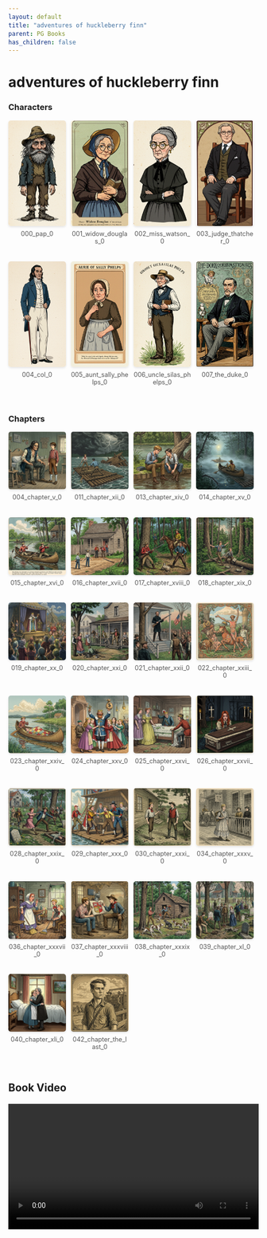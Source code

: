 ```yaml
---
layout: default
title: "adventures of huckleberry finn"
parent: PG Books
has_children: false
---
```



<style>
.image-gallery {
  display: flex;
  flex-wrap: wrap;
  justify-content: space-between;
  margin-bottom: 20px;
}

.image-row {
  display: flex;
  justify-content: flex-start;
  width: 100%;
  margin-bottom: 20px;
}

.image-item {
  width: 23%;
  margin-right: 2%;
  text-align: center;
}

.image-item:last-child {
  margin-right: 0;
}

.image-item img {
  width: 100%;
  height: auto;
  object-fit: cover;
  border-radius: 5px;
  box-shadow: 0 2px 4px rgba(0,0,0,0.1);
}

.image-item p {
  margin-top: 5px;
  font-size: 0.9em;
  color: #555;
}

.video-container {
  margin: 20px 0;
}
</style>


# adventures of huckleberry finn

<h3>Characters</h3>
<div class="image-gallery">
<div class="image-row">
  <div class="image-item">
    <img src="../../assets/pg_books_ai_generated_photos/adventures_of_huckleberry_finn/characters/000_pap_0.png" alt="000_pap_0">
    <p>000_pap_0</p>
  </div>
  <div class="image-item">
    <img src="../../assets/pg_books_ai_generated_photos/adventures_of_huckleberry_finn/characters/001_widow_douglas_0.png" alt="001_widow_douglas_0">
    <p>001_widow_douglas_0</p>
  </div>
  <div class="image-item">
    <img src="../../assets/pg_books_ai_generated_photos/adventures_of_huckleberry_finn/characters/002_miss_watson_0.png" alt="002_miss_watson_0">
    <p>002_miss_watson_0</p>
  </div>
  <div class="image-item">
    <img src="../../assets/pg_books_ai_generated_photos/adventures_of_huckleberry_finn/characters/003_judge_thatcher_0.png" alt="003_judge_thatcher_0">
    <p>003_judge_thatcher_0</p>
  </div>
</div>
<div class="image-row">
  <div class="image-item">
    <img src="../../assets/pg_books_ai_generated_photos/adventures_of_huckleberry_finn/characters/004_col_0.png" alt="004_col_0">
    <p>004_col_0</p>
  </div>
  <div class="image-item">
    <img src="../../assets/pg_books_ai_generated_photos/adventures_of_huckleberry_finn/characters/005_aunt_sally_phelps_0.png" alt="005_aunt_sally_phelps_0">
    <p>005_aunt_sally_phelps_0</p>
  </div>
  <div class="image-item">
    <img src="../../assets/pg_books_ai_generated_photos/adventures_of_huckleberry_finn/characters/006_uncle_silas_phelps_0.png" alt="006_uncle_silas_phelps_0">
    <p>006_uncle_silas_phelps_0</p>
  </div>
  <div class="image-item">
    <img src="../../assets/pg_books_ai_generated_photos/adventures_of_huckleberry_finn/characters/007_the_duke_0.png" alt="007_the_duke_0">
    <p>007_the_duke_0</p>
  </div>
</div>
</div>

<h3>Chapters</h3>
<div class="image-gallery">
<div class="image-row">
  <div class="image-item">
    <img src="../../assets/pg_books_ai_generated_photos/adventures_of_huckleberry_finn/chapters/004_chapter_v_0.png" alt="004_chapter_v_0">
    <p>004_chapter_v_0</p>
  </div>
  <div class="image-item">
    <img src="../../assets/pg_books_ai_generated_photos/adventures_of_huckleberry_finn/chapters/011_chapter_xii_0.png" alt="011_chapter_xii_0">
    <p>011_chapter_xii_0</p>
  </div>
  <div class="image-item">
    <img src="../../assets/pg_books_ai_generated_photos/adventures_of_huckleberry_finn/chapters/013_chapter_xiv_0.png" alt="013_chapter_xiv_0">
    <p>013_chapter_xiv_0</p>
  </div>
  <div class="image-item">
    <img src="../../assets/pg_books_ai_generated_photos/adventures_of_huckleberry_finn/chapters/014_chapter_xv_0.png" alt="014_chapter_xv_0">
    <p>014_chapter_xv_0</p>
  </div>
</div>
<div class="image-row">
  <div class="image-item">
    <img src="../../assets/pg_books_ai_generated_photos/adventures_of_huckleberry_finn/chapters/015_chapter_xvi_0.png" alt="015_chapter_xvi_0">
    <p>015_chapter_xvi_0</p>
  </div>
  <div class="image-item">
    <img src="../../assets/pg_books_ai_generated_photos/adventures_of_huckleberry_finn/chapters/016_chapter_xvii_0.png" alt="016_chapter_xvii_0">
    <p>016_chapter_xvii_0</p>
  </div>
  <div class="image-item">
    <img src="../../assets/pg_books_ai_generated_photos/adventures_of_huckleberry_finn/chapters/017_chapter_xviii_0.png" alt="017_chapter_xviii_0">
    <p>017_chapter_xviii_0</p>
  </div>
  <div class="image-item">
    <img src="../../assets/pg_books_ai_generated_photos/adventures_of_huckleberry_finn/chapters/018_chapter_xix_0.png" alt="018_chapter_xix_0">
    <p>018_chapter_xix_0</p>
  </div>
</div>
<div class="image-row">
  <div class="image-item">
    <img src="../../assets/pg_books_ai_generated_photos/adventures_of_huckleberry_finn/chapters/019_chapter_xx_0.png" alt="019_chapter_xx_0">
    <p>019_chapter_xx_0</p>
  </div>
  <div class="image-item">
    <img src="../../assets/pg_books_ai_generated_photos/adventures_of_huckleberry_finn/chapters/020_chapter_xxi_0.png" alt="020_chapter_xxi_0">
    <p>020_chapter_xxi_0</p>
  </div>
  <div class="image-item">
    <img src="../../assets/pg_books_ai_generated_photos/adventures_of_huckleberry_finn/chapters/021_chapter_xxii_0.png" alt="021_chapter_xxii_0">
    <p>021_chapter_xxii_0</p>
  </div>
  <div class="image-item">
    <img src="../../assets/pg_books_ai_generated_photos/adventures_of_huckleberry_finn/chapters/022_chapter_xxiii_0.png" alt="022_chapter_xxiii_0">
    <p>022_chapter_xxiii_0</p>
  </div>
</div>
<div class="image-row">
  <div class="image-item">
    <img src="../../assets/pg_books_ai_generated_photos/adventures_of_huckleberry_finn/chapters/023_chapter_xxiv_0.png" alt="023_chapter_xxiv_0">
    <p>023_chapter_xxiv_0</p>
  </div>
  <div class="image-item">
    <img src="../../assets/pg_books_ai_generated_photos/adventures_of_huckleberry_finn/chapters/024_chapter_xxv_0.png" alt="024_chapter_xxv_0">
    <p>024_chapter_xxv_0</p>
  </div>
  <div class="image-item">
    <img src="../../assets/pg_books_ai_generated_photos/adventures_of_huckleberry_finn/chapters/025_chapter_xxvi_0.png" alt="025_chapter_xxvi_0">
    <p>025_chapter_xxvi_0</p>
  </div>
  <div class="image-item">
    <img src="../../assets/pg_books_ai_generated_photos/adventures_of_huckleberry_finn/chapters/026_chapter_xxvii_0.png" alt="026_chapter_xxvii_0">
    <p>026_chapter_xxvii_0</p>
  </div>
</div>
<div class="image-row">
  <div class="image-item">
    <img src="../../assets/pg_books_ai_generated_photos/adventures_of_huckleberry_finn/chapters/028_chapter_xxix_0.png" alt="028_chapter_xxix_0">
    <p>028_chapter_xxix_0</p>
  </div>
  <div class="image-item">
    <img src="../../assets/pg_books_ai_generated_photos/adventures_of_huckleberry_finn/chapters/029_chapter_xxx_0.png" alt="029_chapter_xxx_0">
    <p>029_chapter_xxx_0</p>
  </div>
  <div class="image-item">
    <img src="../../assets/pg_books_ai_generated_photos/adventures_of_huckleberry_finn/chapters/030_chapter_xxxi_0.png" alt="030_chapter_xxxi_0">
    <p>030_chapter_xxxi_0</p>
  </div>
  <div class="image-item">
    <img src="../../assets/pg_books_ai_generated_photos/adventures_of_huckleberry_finn/chapters/034_chapter_xxxv_0.png" alt="034_chapter_xxxv_0">
    <p>034_chapter_xxxv_0</p>
  </div>
</div>
<div class="image-row">
  <div class="image-item">
    <img src="../../assets/pg_books_ai_generated_photos/adventures_of_huckleberry_finn/chapters/036_chapter_xxxvii_0.png" alt="036_chapter_xxxvii_0">
    <p>036_chapter_xxxvii_0</p>
  </div>
  <div class="image-item">
    <img src="../../assets/pg_books_ai_generated_photos/adventures_of_huckleberry_finn/chapters/037_chapter_xxxviii_0.png" alt="037_chapter_xxxviii_0">
    <p>037_chapter_xxxviii_0</p>
  </div>
  <div class="image-item">
    <img src="../../assets/pg_books_ai_generated_photos/adventures_of_huckleberry_finn/chapters/038_chapter_xxxix_0.png" alt="038_chapter_xxxix_0">
    <p>038_chapter_xxxix_0</p>
  </div>
  <div class="image-item">
    <img src="../../assets/pg_books_ai_generated_photos/adventures_of_huckleberry_finn/chapters/039_chapter_xl_0.png" alt="039_chapter_xl_0">
    <p>039_chapter_xl_0</p>
  </div>
</div>
<div class="image-row">
  <div class="image-item">
    <img src="../../assets/pg_books_ai_generated_photos/adventures_of_huckleberry_finn/chapters/040_chapter_xli_0.png" alt="040_chapter_xli_0">
    <p>040_chapter_xli_0</p>
  </div>
  <div class="image-item">
    <img src="../../assets/pg_books_ai_generated_photos/adventures_of_huckleberry_finn/chapters/042_chapter_the_last_0.png" alt="042_chapter_the_last_0">
    <p>042_chapter_the_last_0</p>
  </div>
</div>
</div>

<h2>Book Video</h2>
<div class="video-container">
  <video controls width="100%">
    <source src="../../assets/pg_books_ai_generated_videos/adventures_of_huckleberry_finn.mp4" type="video/mp4">
    Your browser does not support the video tag.
  </video>
</div>

